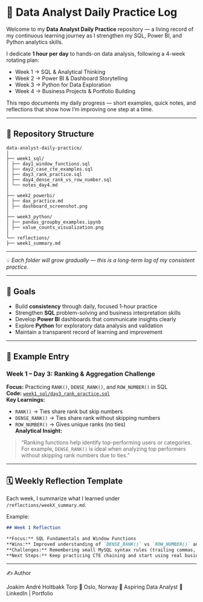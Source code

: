 # 🧠 Data Analyst Daily Practice Log

Welcome to my **Data Analyst Daily Practice** repository — a living record of my continuous learning journey as I strengthen my SQL, Power BI, and Python analytics skills.

I dedicate **1 hour per day** to hands-on data analysis, following a 4-week rotating plan:
- Week 1 → SQL & Analytical Thinking  
- Week 2 → Power BI & Dashboard Storytelling  
- Week 3 → Python for Data Exploration  
- Week 4 → Business Projects & Portfolio Building  

This repo documents my daily progress — short examples, quick notes, and reflections that show how I’m improving one step at a time.

---

## 📂 Repository Structure
```text
data-analyst-daily-practice/
│
├── week1_sql/
│ ├── day1_window_functions.sql
│ ├── day2_case_cte_examples.sql
│ ├── day3_rank_practice.sql
│ ├── day4_dense_rank_vs_row_number.sql
│ └── notes_day4.md
│
├── week2_powerbi/
│ ├── dax_practice.md
│ ├── dashboard_screenshot.png
│
├── week3_python/
│ ├── pandas_groupby_examples.ipynb
│ ├── value_counts_visualization.png
│
└── reflections/
├── week1_summary.md
```
---

💡 *Each folder will grow gradually — this is a long-term log of my consistent practice.*

---

## 🎯 Goals

- Build **consistency** through daily, focused 1-hour practice  
- Strengthen **SQL** problem-solving and business interpretation skills  
- Develop **Power BI** dashboards that communicate insights clearly  
- Explore **Python** for exploratory data analysis and validation  
- Maintain a transparent record of learning and improvement  

---

## 🧩 Example Entry

### Week 1 – Day 3: Ranking & Aggregation Challenge  
**Focus:** Practicing `RANK()`, `DENSE_RANK()`, and `ROW_NUMBER()` in SQL  
**Code:** [`week1_sql/day3_rank_practice.sql`](week1_sql/day3_rank_practice.sql)  
**Key Learnings:**
- `RANK()` → Ties share rank but skip numbers  
- `DENSE_RANK()` → Ties share rank without skipping numbers  
- `ROW_NUMBER()` → Gives unique ranks (no ties)  
**Analytical Insight:**  
> “Ranking functions help identify top-performing users or categories. For example, `DENSE_RANK()` is ideal when analyzing top performers without skipping rank numbers due to ties.”

---

## 🗓️ Weekly Reflection Template

Each week, I summarize what I learned under `/reflections/weekX_summary.md`.

Example:

```markdown
## Week 1 Reflection

**Focus:** SQL Fundamentals and Window Functions  
**Wins:** Improved understanding of `DENSE_RANK()` vs `ROW_NUMBER()` and how to use `CASE` with `MAX()` for conditional aggregation.  
**Challenges:** Remembering small MySQL syntax rules (trailing commas, missing aliases).  
**Next Steps:** Keep practicing CTE chaining and start using real business datasets (e.g., Airbnb, e-commerce).
```
---

✍️ Author

Joakim André Holtbakk Torp
📍 Oslo, Norway
💼 Aspiring Data Analyst
🔗 LinkedIn
 | Portfolio
